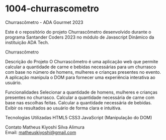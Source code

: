 # 1004-churrascometro

Churrascômetro - ADA Gourmet 2023

Este é o repositório do projeto Churrascômetro desenvolvido durante o programa Santander Coders 2023 no módulo de Javascript Dinâmico da instituição ADA Tech.

Churrascômetro

Descrição do Projeto
O Churrascômetro é uma aplicação web que permite calcular a quantidade de carne e bebidas necessárias para um churrasco com base no número de homens, mulheres e crianças presentes no evento. A aplicação manipula o DOM para fornecer uma experiência interativa ao usuário.

Funcionalidades
Selecionar a quantidade de homens, mulheres e crianças presentes no churrasco.
Calcular a quantidade necessária de carne com base nas escolhas feitas.
Calcular a quantidade necessária de bebidas.
Exibir os resultados ao usuário de forma clara e intuitiva.

Tecnologias Utilizadas
HTML5
CSS3
JavaScript (Manipulação do DOM)

Contato
Matheus Kiyoshi Silva Alimura  
Email: matheuskiyoshi@gmail.com
